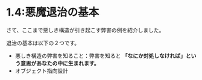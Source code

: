 # 1.4:悪魔退治の基本

さて、ここまで悪しき構造が引き起こす弊害の例を紹介しました。

退治の基本は以下の２つです。

- 悪しき構造の弊害を知ること：弊害を知ると **「なにか対処しなければ」という意思があなたの中に生まれます。** 
- オブジェクト指向設計